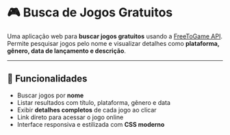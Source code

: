 # 🎮 Busca de Jogos Gratuitos

Uma aplicação web para **buscar jogos gratuitos** usando a [FreeToGame API](https://www.freetogame.com/api-doc).  
Permite pesquisar jogos pelo nome e visualizar detalhes como **plataforma, gênero, data de lançamento e descrição**.

---

## 🚀 Funcionalidades
- Buscar jogos por **nome**  
- Listar resultados com título, plataforma, gênero e data  
- Exibir **detalhes completos** de cada jogo ao clicar  
- Link direto para acessar o jogo online  
- Interface responsiva e estilizada com **CSS moderno**  
